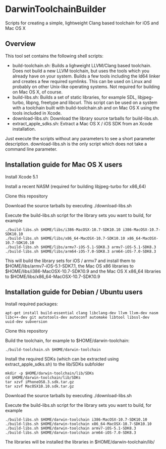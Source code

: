 DarwinToolchainBuilder
======================

Scripts for creating a simple, lightweight Clang based toolchain for iOS and Mac OS X

Overview
--------
This tool set contains the following shell scripts:
* build-toolchain.sh: Builds a lighweight LLVM/Clang based toolchain. Does not build a new LLVM toolchain, but uses the tools which you already have on your system. Builds a few tools including the ld64 linker and creates a few required symlinks. This can be used on Linux and probably on other Unix-like operating systems. Not required for building on Mac OS X, of course.
* build-libs.sh: Builds a set of static libraries, for example SDL, libjpeg-turbo, libpng, freetype and libcurl. This script can be used on a system with a toolchain built with build-toolchain.sh and on Mac OS X using the tools included in Xcode.
* download-libs.sh: Download the library source tarballs for build-libs.sh.
* extract_apple_sdks.sh: Extract a Mac OS X / iOS SDK from an Xcode installation.

Just execute the scripts without any parameters to see a short parameter description. download-libs.sh is the only script which does not take a command line parameter.

Installation guide for Mac OS X users
-------------------------------------
Install Xcode 5.1

Install a recent NASM (required for building libjpeg-turbo for x86_64)

Clone this repository

Download the source tarballs by executing ./download-libs.sh

Execute the build-libs.sh script for the library sets you want to build, for example

    ./build-libs.sh $HOME/libs/i386-MacOSX-10.7-SDK10.10 i386-MacOSX-10.7-SDK10.10
    ./build-libs.sh $HOME/libs/x86_64-MacOSX-10.7-SDK10.10 x86_64-MacOSX-10.7-SDK10.10
    ./build-libs.sh $HOME/libs/armv7-iOS-5.1-SDK8.3 armv7-iOS-5.1-SDK8.3
    ./build-libs.sh $HOME/libs/arm64-iOS-7.0-SDK8.3 arm64-iOS-7.0-SDK8.3

This will build the library sets for iOS / armv7 and install them to $HOME/libs/armv7-iOS-5.1-SDK7.1, the Mac OS x86 libraries to $HOME/libs/i386-MacOSX-10.7-SDK10.9 and the Mac OS X x86_64 libraries to $HOME/libs/x86_64-MacOSX-10.7-SDK10.9

Installation guide for Debian / Ubuntu users
--------------------------------------------
Install required packages:

    apt-get install build-essential clang libclang-dev llvm llvm-dev nasm libc++-dev git autotools-dev autoconf automake libtool libssl-dev uuid-dev subversion

Clone this repository

Build the toolchain, for example to $HOME/darwin-toolchain:

    ./build-toolchain.sh $HOME/darwin-toolchain

Install the required SDKs (which can be extracted using extract_apple_sdks.sh) to the lib/SDKs subfolder

    mkdir -p $HOME/darwin-toolchain/lib/SDKs
    cd $HOME/darwin-toolchain/lib/SDKs
    tar xzvf iPhoneOS8.3.sdk.tar.gz
    tar xzvf MacOSX10.10.sdk.tar.gz

Download the source tarballs by executing ./download-libs.sh

Execute the build-libs.sh script for the library sets you want to build, for example

    ./build-libs.sh $HOME/darwin-toolchain i386-MacOSX-10.7-SDK10.10
    ./build-libs.sh $HOME/darwin-toolchain x86_64-MacOSX-10.7-SDK10.10
    ./build-libs.sh $HOME/darwin-toolchain armv7-iOS-5.1-SDK8.3
    ./build-libs.sh $HOME/darwin-toolchain arm64-iOS-7.0-SDK8.3

The libraries will be installed the libraries in $HOME/darwin-toolchain/lib/<target descriptors>


